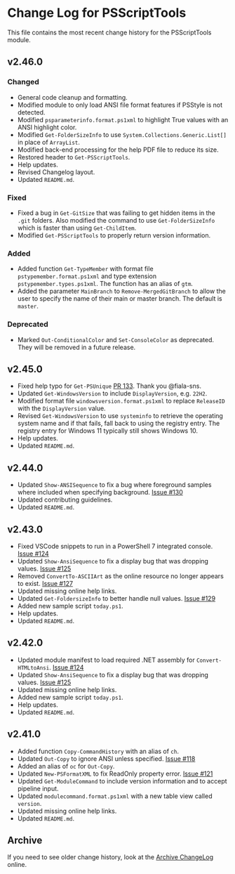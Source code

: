 # Change Log for PSScriptTools

This file contains the most recent change history for the PSScriptTools module.

## v2.46.0

### Changed

- General code cleanup and formatting.
- Modified module to only load ANSI file format features if PSStyle is not detected.
- Modified `psparameterinfo.format.ps1xml` to highlight True values with an ANSI highlight color.
- Modified `Get-FolderSizeInfo` to use `System.Collections.Generic.List[]` in place of `ArrayList`.
- Modified back-end processing for the help PDF file to reduce its size.
- Restored header to `Get-PSScriptTools`.
- Help updates.
- Revised Changelog layout.
- Updated `README.md`.

### Fixed

- Fixed a bug in `Get-GitSize` that was failing to get hidden items in the `.git` folders. Also modified the command to use `Get-FolderSizeInfo` which is faster than using `Get-ChildItem`.
- Modified `Get-PSScriptTools` to properly return version information.

### Added

- Added function `Get-TypeMember` with format file `pstypemember.format.ps1xml` and type extension `pstypemember.types.ps1xml`. The function has an alias of `gtm`.
- Added the parameter `MainBranch` to `Remove-MergedGitBranch` to allow the user to specify the name of their main or master branch. The default is `master`.

### Deprecated

- Marked `Out-ConditionalColor` and `Set-ConsoleColor` as deprecated. They will be removed in a future release.

## v2.45.0

- Fixed help typo for `Get-PSUnique` [PR 133](https://github.com/jdhitsolutions/PSScriptTools/pull/133). Thank you @fiala-sns.
- Updated `Get-WindowsVersion` to include `DisplayVersion`, e.g. `22H2`.
- Modified format file `windowsversion.format.ps1xml` to replace `ReleaseID` with the `DisplayVersion` value.
- Revised `Get-WindowsVersion` to use `systeminfo` to retrieve the operating system name and if that fails, fall back to using the registry entry. The registry entry for Windows 11 typically still shows Windows 10.
- Help updates.
- Updated `README.md`.

## v2.44.0

- Updated `Show-ANSISequence` to fix a bug where foreground samples where included when specifying background. [Issue #130](https://github.com/jdhitsolutions/PSScriptTools/issues/130)
- Updated contributing guidelines.
- Updated `README.md`.

## v2.43.0

- Fixed VSCode snippets to run in a PowerShell 7 integrated console. [Issue #124](https://github.com/jdhitsolutions/PSScriptTools/issues/124)
- Updated `Show-AnsiSequence` to fix a display bug that was dropping values. [Issue #125](https://github.com/jdhitsolutions/PSScriptTools/issues/125)
- Removed `ConvertTo-ASCIIArt` as the online resource no longer appears to exist. [Issue #127](https://github.com/jdhitsolutions/PSScriptTools/issues/127)
- Updated missing online help links.
- Updated `Get-FoldersizeInfo` to better handle null values. [Issue #129](https://github.com/jdhitsolutions/PSScriptTools/issues/129)
- Added new sample script `today.ps1`.
- Help updates.
- Updated `README.md`.

## v2.42.0

- Updated module manifest to load required .NET assembly for `Convert-HTMLtoAnsi`. [Issue #124](https://github.com/jdhitsolutions/PSScriptTools/issues/124)
- Updated `Show-AnsiSequence` to fix a display bug that was dropping values. [Issue #125](https://github.com/jdhitsolutions/PSScriptTools/issues/125)
- Updated missing online help links.
- Added new sample script `today.ps1`.
- Help updates.
- Updated `README.md`.

## v2.41.0

- Added function `Copy-CommandHistory` with an alias of `ch`.
- Updated `Out-Copy` to ignore ANSI unless specified. [Issue #118](https://github.com/jdhitsolutions/PSScriptTools/issues/118)
- Added an alias of `oc` for `Out-Copy`.
- Updated `New-PSFormatXML` to fix ReadOnly property error. [Issue #121](https://github.com/jdhitsolutions/PSScriptTools/issues/121)
- Updated `Get-ModuleCommand` to include version information and to accept pipeline input.
- Updated `modulecommand.format.ps1xml` with a new table view called `version`.
- Updated missing online help links.
- Updated `README.md`.

## Archive

If you need to see older change history, look at the [Archive ChangeLog](https://github.com/jdhitsolutions/PSScriptTools/blob/master/Archive-ChangeLog.md) online.
